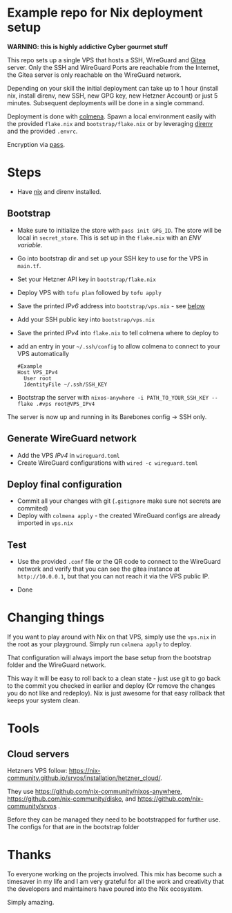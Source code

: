 # Example repo for Nix deployment setup

**WARNING: this is highly addictive Cyber gourmet stuff**

This repo sets up a single VPS that hosts a SSH, WireGuard and [Gitea](https://about.gitea.com/) server.
Only the SSH and WireGuard Ports are reachable from the Internet, the Gitea server is only reachable on the WireGuard network.

Depending on your skill the initial deployment can take up to 1 hour (install nix, install direnv, new SSH, new GPG key, new Hetzner Account) or just 5 minutes.
Subsequent deployments will be done in a single command.

Deployment is done with [colmena](https://github.com/zhaofengli/colmena).
Spawn a local environment easily with the provided `flake.nix` and `bootstrap/flake.nix` or by leveraging [direnv](https://direnv.net/) and the provided `.envrc`.

Encryption via [pass](https://www.passwordstore.org/).

# Steps
- Have [nix](https://nixos.org/) and direnv installed.
## Bootstrap
- Make sure to initialize the store with `pass init GPG_ID`. The store will be local in `secret_store`. This is set up in the `flake.nix` with an *ENV variable*.
- Go into bootstrap dir and set up your SSH key to use for the VPS in `main.tf`.
- Set your Hetzner API key in `bootstrap/flake.nix`
- Deploy VPS with `tofu plan` followed by `tofu apply`
- Save the printed *IPv6* address into `bootstrap/vps.nix` - see
  [below](#cloud-servers)
- Add your SSH public key into `bootstrap/vps.nix`
- Save the printed *IPv4* into `flake.nix` to tell colmena where to deploy to
- add an entry in your `~/.ssh/config` to allow colmena to connect to your VPS
  automatically

  ```
  #Example
  Host VPS_IPv4
    User root
    IdentityFile ~/.ssh/SSH_KEY
  ```

- Bootstrap the server with `nixos-anywhere -i PATH_TO_YOUR_SSH_KEY --flake .#vps root@VPS_IPv4`

The server is now up and running in its Barebones config -> SSH only.

## Generate WireGuard network
- Add the VPS *IPv4* in `wireguard.toml`
- Create WireGuard configurations with `wired -c wireguard.toml`

## Deploy final configuration

- Commit all your changes with git (`.gitignore` make sure not secrets are
  commited)
- Deploy with `colmena apply` - the created WireGuard configs are already
  imported in `vps.nix`

## Test

- Use the provided `.conf` file or the QR code to connect to the WireGuard
  network and verify that you can see the gitea instance at `http://10.0.0.1`, but that you can not reach it via the VPS public IP.

- Done


# Changing things

If you want to play around with Nix on that VPS, simply use the `vps.nix` in the root as your playground.
Simply run `colmena apply` to deploy.

That configuration will always import the base setup from the bootstrap folder and the WireGuard network.

This way it will be easy to roll back to a clean state - just use git to go back to the commit you checked in earlier and deploy (Or remove the changes you do not like and redeploy).
Nix is just awesome for that easy rollback that keeps your system clean.

# Tools
## Cloud servers

Hetzners VPS follow: https://nix-community.github.io/srvos/installation/hetzner_cloud/.

They use https://github.com/nix-community/nixos-anywhere,
https://github.com/nix-community/disko, and
https://github.com/nix-community/srvos .

Before they can be managed they need to be bootstrapped for further use.
The configs for that are in the bootstrap folder

# Thanks

To everyone working on the projects involved. This mix has become such a timesaver in my life and 
I am very grateful for all the work and creativity that the developers and maintainers have poured into the Nix ecosystem.

Simply amazing.
